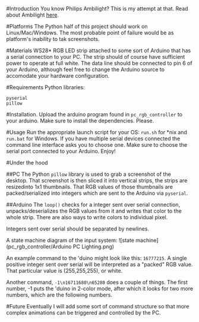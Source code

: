 #Introduction
You know Philips Ambilight? This is my attempt at that.
Read about Ambilight [here](https://en.wikipedia.org/wiki/Ambilight).

#Platforms
The Python half of this project should work on Linux/Mac/Windows.
The most probable point of failure would be as platform's inability to tak screenshots.

#Materials
WS28* RGB LED strip attached to some sort of Arduino that has a serial connection to your PC.
The strip should of course have sufficient power to operate at full white.
The data line should be connected to pin 6 of your Arduino, although feel free to change the Arduino source to accomodate your hardware configuration.

#Requirements
Python libraries:
```
pyserial
pillow
```

#Installation.
Upload the arduino program found in `pc_rgb_controller` to your arduino.
Make sure to install the dependencies. Please.

#Usage
Run the appropriate launch script for your OS: `run.sh` for *nix and `run.bat` for Windows.
If you have multiple serial devices connected the command line interface asks you to choose one.
Make sure to choose the serial port connected to your Arduino.
Enjoy!

#Under the hood

##PC
The Python `pillow` library is used to grab a screenshot of the desktop. That screenshot is then sliced it into vertical strips, the strips are resizedinto 1x1 thumbnails.
That RGB values of those thumbnails are packed/serialized into integers which are sent to the Arduino via `pyserial`.

##Arduino
The `loop()` checks for a integer sent over serial connection, unpacks/deserializes the RGB values from it and writes that color to the whole strip.
There are also ways to write colors to individual pixel.

Integers sent over serial should be separated by newlines.

A state machine diagram of the input system:
![state machine](pc_rgb_controller/Arduino PC Lighting.png)

An example command to the 'duino might look like this: `16777215`. A single positive integer sent over serial will be interpreted as a "packed" RGB value. That particular value is (255,255,255), or white.

Another command, `-1\n16711680\n65280` does a couple of things. The first number, -1 puts the 'duino in 2-color mode, after which it looks for two more numbers, which are the following numbers.

#Future
Eventually I will add some sort of command structure so that more complex animations can be triggered and controlled by the PC.